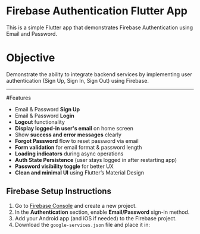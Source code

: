 # Firebase Authentication Flutter App

This is a simple Flutter app that demonstrates Firebase Authentication using Email and Password. 


# Objective

Demonstrate the ability to integrate backend services by implementing user authentication (Sign Up, Sign In, Sign Out) using Firebase.

---

#Features

- Email & Password **Sign Up**
-  Email & Password **Login**
-  **Logout** functionality
-  **Display logged-in user's email** on home screen
-  Show **success and error messages** clearly
-  **Forgot Password** flow to reset password via email
-  **Form validation** for email format & password length
-  **Loading indicators** during async operations
-  **Auth State Persistence** (user stays logged in after restarting app)
-  **Password visibility toggle** for better UX
-  **Clean and minimal UI** using Flutter’s Material Design


## Firebase Setup Instructions

1. Go to [Firebase Console](https://console.firebase.google.com) and create a new project.
2. In the **Authentication** section, enable **Email/Password** sign-in method.
3. Add your Android app (and iOS if needed) to the Firebase project.
4. Download the `google-services.json` file and place it in:
